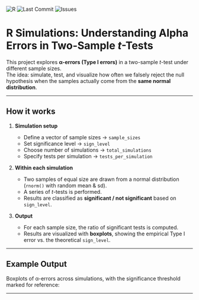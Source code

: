 
![R](https://img.shields.io/badge/R-276DC3?style=for-the-badge&logo=r&logoColor=white)
![Last Commit](https://img.shields.io/github/last-commit/femarivera/Alfa-errors-Two-Sample-t-test
)
![Issues](https://img.shields.io/github/issues/femarivera/Alfa-errors-Two-Sample-t-test
)

# R Simulations: Understanding Alpha Errors in Two-Sample *t*-Tests  

This project explores **α-errors (Type I errors)** in a two-sample *t*-test under different sample sizes.  
The idea: simulate, test, and visualize how often we falsely reject the null hypothesis when the samples actually come from the **same normal distribution**.  

---

## How it works  

1. **Simulation setup**  
   - Define a vector of sample sizes → `sample_sizes`  
   - Set significance level → `sign_level`  
   - Choose number of simulations → `total_simulations`  
   - Specify tests per simulation → `tests_per_simulation`  

2. **Within each simulation**  
   - Two samples of equal size are drawn from a normal distribution (`rnorm()` with random mean & sd).  
   - A series of *t*-tests is performed.  
   - Results are classified as **significant / not significant** based on `sign_level`.  

3. **Output**  
   - For each sample size, the ratio of significant tests is computed.  
   - Results are visualized with **boxplots**, showing the empirical Type I error vs. the theoretical `sign_level`.  

---

## Example Output  

Boxplots of α-errors across simulations, with the significance threshold marked for reference:  

---

